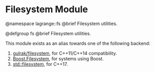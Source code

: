 Filesystem Module
============

@namespace lagrange::fs
@brief Filesystem utilities.

@defgroup fs
@brief Filesystem utilities.

This module exists as an alias towards one of the following backend:
1. [gulrak/filesystem](https://github.com/gulrak/filesystem), for C++11/C++14 compatibility.
2. [Boost.Filesystem](https://github.com/boostorg/filesystem), for systems using Boost.
3. [std::filesystem](https://en.cppreference.com/w/cpp/filesystem), for C++17.
